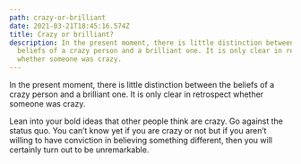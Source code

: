 ```yaml
---
path: crazy-or-brilliant
date: 2021-03-21T18:45:16.574Z
title: Crazy or brilliant?
description: In the present moment, there is little distinction between the
  beliefs of a crazy person and a brilliant one. It is only clear in retrospect
  whether someone was crazy.
---
```

In the present moment, there is little distinction between the beliefs of a crazy person and a brilliant one. It is only clear in retrospect whether someone was crazy.

Lean into your bold ideas that other people think are crazy. Go against the status quo. You can’t know yet if you are crazy or not but if you aren’t willing to have conviction in believing something different, then you will certainly turn out to be unremarkable.